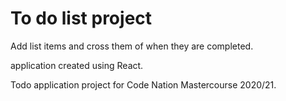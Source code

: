 # To do list project

Add list items and cross them of when they are completed.

application created using React.

Todo application project for Code Nation Mastercourse 2020/21.
